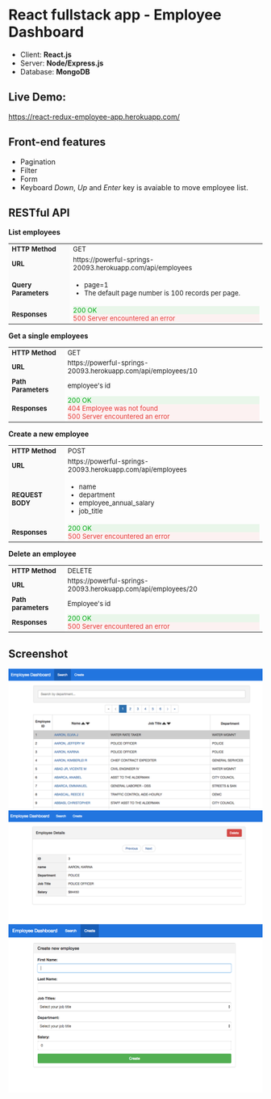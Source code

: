 # React fullstack app - Employee Dashboard

- Client: **React.js**
- Server: **Node/Express.js**
- Database: **MongoDB**

## Live Demo:
https://react-redux-employee-app.herokuapp.com/

## Front-end features
- Pagination
- Filter
- Form
- Keyboard *Down*, *Up* and *Enter* key is avaiable to move employee list.

## RESTful API

**List employees**

<table style="font-size:13px">
  <tr>
    <td style="background:#fafafa; font-weight: bold">HTTP Method</td>
    <td>GET</td>
  </tr>
  <tr>
    <td style="background:#fafafa; font-weight: bold">URL</td>
    <td>https://powerful-springs-20093.herokuapp.com/api/employees</td>
  </tr>
  <tr>
    <td style="background:#fafafa; font-weight: bold">Query Parameters</td>
    <td>
      <ul>
        <li>page=1</li>
        <li>The default page number is 100 records per page.</li>
      </ul>
    </td>
  </tr>
  <tr>
    <td style="background:#fafafa; font-weight: bold">Responses</td>
    <td>
      <div style="color: #00aa13; background-color: rgba(0, 170, 19, 0.08);">200 OK</div>
      <div style="color: #e53935;background-color: rgba(229, 57, 53, 0.06);">500 Server encountered an error</div>    
    </td>
  </tr>     
</table>

**Get a single employees**

<table style="font-size:13px">
  <tr>
    <td style="background:#fafafa; font-weight: bold">HTTP Method</td>
    <td>GET</td>
  </tr>
  <tr>
    <td style="background:#fafafa; font-weight: bold">URL</td>
    <td>https://powerful-springs-20093.herokuapp.com/api/employees/10</td>
  </tr>
  <tr>
    <td style="background:#fafafa; font-weight: bold">Path Parameters</td>
    <td>
        employee's id
    </td>
  </tr>
  <tr>
    <td style="background:#fafafa; font-weight: bold">Responses</td>
    <td>
      <div style="color: #00aa13; background-color: rgba(0, 170, 19, 0.08);">200 OK</div>
      <div style="color: #e53935;background-color: rgba(229, 57, 53, 0.06);">404 Employee was not found</div>    
      <div style="color: #e53935;background-color: rgba(229, 57, 53, 0.06);">500 Server encountered an error</div>    
    </td>
  </tr>     
</table>

**Create a new employee**

<table style="font-size:13px">
  <tr>
    <td style="background:#fafafa; font-weight: bold">HTTP Method</td>
    <td>POST</td>
  </tr>
  <tr>
    <td style="background:#fafafa; font-weight: bold">URL</td>
    <td>https://powerful-springs-20093.herokuapp.com/api/employees</td>
  </tr>
  <tr>
    <td style="background:#fafafa; font-weight: bold">REQUEST BODY</td>
    <td>
        <ul>
          <li>name</li>
          <li>department</li>
          <li>employee_annual_salary</li>
          <li>job_title</li>
        </ul>
    </td>
  </tr>
  <tr>
    <td style="background:#fafafa; font-weight: bold">Responses</td>
    <td>
      <div style="color: #00aa13; background-color: rgba(0, 170, 19, 0.08);">200 OK</div>
      <div style="color: #e53935;background-color: rgba(229, 57, 53, 0.06);">500 Server encountered an error</div>    
    </td>
  </tr>     
</table>


**Delete an employee**

<table style="font-size:13px">
  <tr>
    <td style="background:#fafafa; font-weight: bold">HTTP Method</td>
    <td>DELETE</td>
  </tr>
  <tr>
    <td style="background:#fafafa; font-weight: bold">URL</td>
    <td>https://powerful-springs-20093.herokuapp.com/api/employees/20</td>
  </tr>
  <tr>
    <td style="background:#fafafa; font-weight: bold">Path parameters</td>
    <td>
      Employee's id
    </td>
  </tr>
  <tr>
    <td style="background:#fafafa; font-weight: bold">Responses</td>
    <td>
      <div style="color: #00aa13; background-color: rgba(0, 170, 19, 0.08);">200 OK</div>
      <div style="color: #e53935;background-color: rgba(229, 57, 53, 0.06);">500 Server encountered an error</div>    
    </td>
  </tr>     
</table>

## Screenshot
![](public/images/dashboardPage.png)
![](public/images/singleEmployeePage.png)
![](public/images/createEmployeePage2.png)
